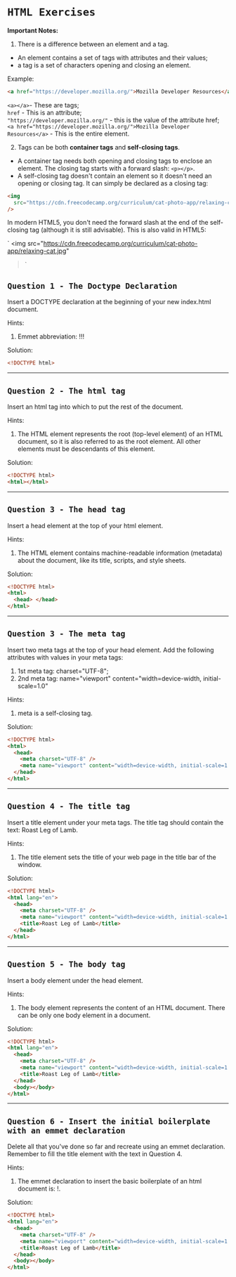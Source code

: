 # `HTML Exercises`

**Important Notes:**

1. There is a difference between an element and a tag.

- An element contains a set of tags with attributes and their values;
- a tag is a set of characters opening and closing an element.

Example:

```html
<a href="https://developer.mozilla.org/">Mozilla Developer Resources</a>
```

`<a></a>`- These are tags;  
`href` - This is an attribute;  
`"https://developer.mozilla.org/"` - this is the value of the attribute href;  
`<a href="https://developer.mozilla.org/">Mozilla Developer Resources</a>` - This is the entire element.

2. Tags can be both **container tags** and **self-closing tags**.

- A container tag needs both opening and closing tags to enclose an element. The closing tag starts with a forward slash: `<p></p>`.
- A self-closing tag doesn't contain an element so it doesn't need an opening or closing tag. It can simply be declared as a closing tag:

```html
<img
  src="https://cdn.freecodecamp.org/curriculum/cat-photo-app/relaxing-cat.jpg"
/>
```

In modern HTML5, you don't need the forward slash at the end of the self-closing tag (although it is still advisable). This is also valid in HTML5:

`
<img
src="https://cdn.freecodecamp.org/curriculum/cat-photo-app/relaxing-cat.jpg"

> `

## `Question 1 - The Doctype Declaration`

Insert a DOCTYPE declaration at the beginning of your new index.html document.

Hints:

1. Emmet abbreviation: !!!

Solution:

```html
<!DOCTYPE html>
```

---

## `Question 2 - The html tag`

Insert an html tag into which to put the rest of the document.

Hints:

1. The <html> HTML element represents the root (top-level element) of an HTML document, so it is also referred to as the root element. All other elements must be descendants of this element.

Solution:

```html
<!DOCTYPE html>
<html></html>
```

---

## `Question 3 - The head tag`

Insert a head element at the top of your html element.

Hints:

1. The <head> HTML element contains machine-readable information (metadata) about the document, like its title, scripts, and style sheets.

Solution:

```html
<!DOCTYPE html>
<html>
  <head> </head>
</html>
```

---

## `Question 3 - The meta tag`

Insert two meta tags at the top of your head element. Add the following attributes with values in your meta tags:

1. 1st meta tag: charset="UTF-8";
1. 2nd meta tag: name="viewport" content="width=device-width, initial-scale=1.0"

Hints:

1. meta is a self-closing tag.

Solution:

```html
<!DOCTYPE html>
<html>
  <head>
    <meta charset="UTF-8" />
    <meta name="viewport" content="width=device-width, initial-scale=1.0" />
  </head>
</html>
```

---

## `Question 4 - The title tag`

Insert a title element under your meta tags. The title tag should contain the text: Roast Leg of Lamb.

Hints:

1. The title element sets the title of your web page in the title bar of the window.

Solution:

```html
<!DOCTYPE html>
<html lang="en">
  <head>
    <meta charset="UTF-8" />
    <meta name="viewport" content="width=device-width, initial-scale=1.0" />
    <title>Roast Leg of Lamb</title>
  </head>
</html>
```

---

## `Question 5 - The body tag`

Insert a body element under the head element.

Hints:

1. The body element represents the content of an HTML document. There can be only one body element in a document.

Solution:

```html
<!DOCTYPE html>
<html lang="en">
  <head>
    <meta charset="UTF-8" />
    <meta name="viewport" content="width=device-width, initial-scale=1.0" />
    <title>Roast Leg of Lamb</title>
  </head>
  <body></body>
</html>
```

---

## `Question 6 - Insert the initial boilerplate with an emmet declaration`

Delete all that you've done so far and recreate using an emmet declaration. Remember to fill the title element with the text in Question 4.

Hints:

1. The emmet declaration to insert the basic boilerplate of an html document is: !.

Solution:

```html
<!DOCTYPE html>
<html lang="en">
  <head>
    <meta charset="UTF-8" />
    <meta name="viewport" content="width=device-width, initial-scale=1.0" />
    <title>Roast Leg of Lamb</title>
  </head>
  <body></body>
</html>
```
